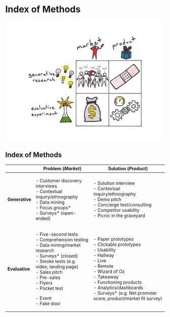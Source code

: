 # Index of Methods

![](<../.gitbook/assets/illustration - lean startup 2x2.png>)

## Index of Methods

|                | **Problem (**_**Market**_**)**                                                                                                                                                                                                                               | **Solution (**_**Product**_**)**                                                                                                                                                                                                                                       |
| -------------- | ------------------------------------------------------------------------------------------------------------------------------------------------------------------------------------------------------------------------------------------------------------ | ---------------------------------------------------------------------------------------------------------------------------------------------------------------------------------------------------------------------------------------------------------------------- |
| **Generative** | <p>- Customer discovery interviews <br>- Contextual inquiry/ethnography <br>- Data mining <br>- Focus groups* <br>- Surveys* (open-ended)</p>                                                                                                                | <p>- Solution interview <br>- Contextual inquiry/ethnography <br>- Demo pitch <br>- Concierge test/consulting <br>- Competitor usability <br>- Picnic in the graveyard</p>                                                                                             |
| **Evaluative** | <p>- Five-second tests <br>- Comprehension testing<br>- Data mining/market research <br>- Surveys* (closed) <br>- Smoke tests (e.g. video, landing page) <br>- Sales pitch <br>- Pre-sales <br>- Flyers <br>- Pocket test </p><p>- Event <br>- Fake door</p> | <p>- Paper prototypes <br>- Clickable prototypes <br>- Usability <br>- Hallway <br>- Live <br>- Remote <br>- Wizard of Oz <br>- Takeaway <br>- Functioning products <br>- Analytics/dashboards <br>- Surveys* (e.g. Net promoter score, product/market fit survey)</p> |
